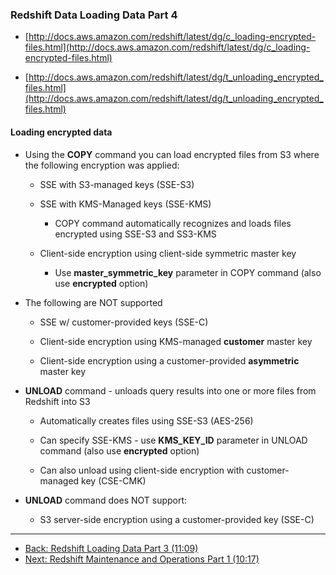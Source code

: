 ### Redshift Data Loading Data Part 4

* [http://docs.aws.amazon.com/redshift/latest/dg/c_loading-encrypted-files.html](http://docs.aws.amazon.com/redshift/latest/dg/c_loading-encrypted-files.html)

* [http://docs.aws.amazon.com/redshift/latest/dg/t_unloading_encrypted_files.html](http://docs.aws.amazon.com/redshift/latest/dg/t_unloading_encrypted_files.html)

#### Loading encrypted data

* Using the **COPY** command you can load encrypted files from S3 where the following encryption was applied:

    * SSE with S3-managed keys (SSE-S3)

    * SSE with KMS-Managed keys (SSE-KMS)

        * COPY command automatically recognizes and loads files encrypted using SSE-S3 and SS3-KMS

    * Client-side encryption using client-side symmetric master key

        * Use **master_symmetric_key** parameter in COPY command (also use **encrypted** option)

* The following are NOT supported

    * SSE w/ customer-provided keys (SSE-C)

    * Client-side encryption using KMS-managed **customer** master key

    * Client-side encryption using a customer-provided **asymmetric** master key

* **UNLOAD** command - unloads query results into one or more files from Redshift into S3

    * Automatically creates files using SSE-S3 (AES-256)

    * Can specify SSE-KMS - use **KMS_KEY_ID** parameter in UNLOAD command (also use **encrypted** option) 

    * Can also unload using client-side encryption with customer-managed key (CSE-CMK)

* **UNLOAD** command does NOT support:

    * S3 server-side encryption using a customer-provided key (SSE-C)

---

* [Back: Redshift Loading Data Part 3 (11:09)](Redshift_Data_Loading_Part_3.md)
* [Next: Redshift Maintenance and Operations Part 1 (10:17)](Redshift_Maintenance_and_Operations_Part_1.md)
